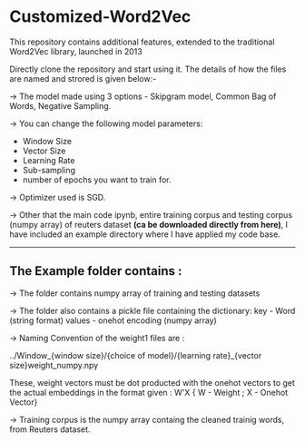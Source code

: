 # Customized-Word2Vec
This repository contains additional features, extended to the traditional Word2Vec library, launched in 2013

Directly clone the repository and start using it. The details of how the files are named and strored is given below:-

-> The model made using 3 options - Skipgram model, Common Bag of Words, Negative Sampling.

-> You can change the following model parameters:
* Window Size
* Vector Size
* Learning Rate
* Sub-sampling
* number of epochs you want to train for.

-> Optimizer used is SGD.

-> Other that the main code ipynb, entire training corpus and testing corpus (numpy array) of reuters dataset <b>(ca be downloaded directly from here)</b>, I have included an example directory where I have applied my code base.

---
## The Example folder contains :

-> The folder contains numpy array of training and testing datasets

-> The folder also contains a pickle file containing the dictionary:
   key - Word (string format)
   values - onehot encoding (numpy array) 

-> Naming Convention of the weight1 files are :

../Window_{window size}/{choice of model}/{learning rate}_{vector size}weight_numpy.npy

These, weight vectors must be dot producted with the onehot vectors to get the actual embeddings in
the format given : W'X { W - Weight ; X - Onehot Vector} 

-> Training corpus is the numpy array containg the cleaned trainig words, from Reuters dataset.

